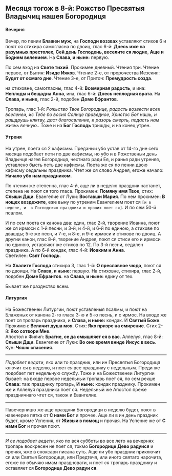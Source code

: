 
## Месяця тогож в 8-й: Рожство Пресвятыя Владычиц нашея Богородиця

#### Вечерня

Вечер, по пении **Блажен муж**, на **Господи воззвах** уставляют стихов 6 и поют ся 
стихира самогласна по двоиц, глас 6-й: **Днесь иже на разумных престолех**, 
**Сей день Господень, веселите ся людие**, **Аще и Бодием велением**. 
На **Слава, и ныне:** первую. 

По сем вход на **Свете тихий**. Прокимен дневный. Чтения три. Чтение первое, от Бытия: 
**Изиде Ияков**. Чтение 2-е, от пророчества Иезекил: **Будет от осмаго дне**. 
Чтение 3-е, от Приточ: **Премудрость созда**.

на стиховне, самогласны, глас 4-й: **Всемирная радость**, и ина: **Неплоды и бещадна Анна**, 
ина, глас 6-й: **Днесь неплодная врата**. На **Слава, и ныне,** глас 2-й, подобен **Доме Ефрантов**.  

Тропарь, глас 1-й: *Рожьство Твое Богородице, радость возвести всеи вселенеи, ис Тебе бо восия 
Солнце праведное, Христос Бог нашь, и ращдрушь клятву, даст благосвление, и разорь смерть, 
подасть нам жизнь вечную.*.
Тоже и на **Бог Господь** тришды, и на конец утрен.

#### Утреня

На утрен, поета ся 2 кафисмы. Преданыи убо устав от 14-го дне сего месяца подобает пети по две 
кафисмы, но убо и в Рожственыи день Владычця нагея Богородиця, честнаго ради Ея, и ранья ради утреняя, 
уставлено бысть петь две кафисмы. Поета же ся по пении двою кафисму седальны праздника. Чтет же ся 
слово Андрея, егоже начало: **Начало убо нам праздником**.

По чтении же степенна, глас 4-й, аще ли в неделю праздник настанет, степена не поют ся того гласа. 
Прокимен: **Помяну имя Твое**, стих: **Слыши Дщи**. Евангелие от Луки: **Воставши Мария**. 
По нем прокимен: **В нощех воздежите**, еже выну по утреним Евангелием поет ся `[и в неделе, и 
в Господския праздники и прочих поет ся]`. И по сем 50-й псалом.

И по сем поета ся канона два: един, глас 2-й, творение Иоанна, поют же ся ирмоси с 1-й песни, и 3-й, и 4-й, 
и 6-й по единою, а стихове по двашды; 5-е же песн, и 7-е, и 8-е, и 9-е ирмоси и стихове по двоиц. 
А другии канон, глас 8-й, творение Андрея, поют ся стиси его и ирмоси по единою, уставляют же стихов по 12. 
По 3-й песни, седален праздника. А по 6-й кондак, глас 4-й: **Иоаким и Анна**.  
Светилен: **Свят Господь**.

На **Хвалите Господа** стихира 3, глас 1-й: **О преславное чюдо**, поют ся по двоици. На **Слава, и ныне:** первую. 
На стиховне, стихира, глас 2-й, подобен **Доме Ефрантов**. на **Слава, и ныне:** едину от тех. 

Бывает же празднство всем.

#### Литургия

На Божественеи Литургии, поют уставленыя псалмы, и поют на Блаженых от канона 2-го гласа 3-ю и 5-ю песнь, 
и с ирмос. На входе же поет ся тропарь праздника, и **Слава, и ныне:** кондак. И **Святый Боже**. 
Прокимен: **Величит душа моя**. Стих: **Яко призре на смирение**. Стих 2-й: **Яко сотвори Мне**.  
Апостол к Филип: **Братие, се да смышляет ся в вас**. 
Аллелуя, глас 8-й: **Слыши Дщи**. 
Евангелие от Луки: **Во оно время вниде Иисус в весь**. 
Кун: **Чяшю спасения**. 

---

*Подобвет ведати*, яко или то праздник, или ин Пресвятыя Богородиця ключит ся в неделю, и поет ся 
все празднику с недельным. Преди же подобает пет недельную службу. Тоже и на Божественеи Литургии 
бывает: на входе первое недельныи тропарь поет ся, по сем рекше **Слава:** таж празднику тропарь, 
**И ныне:** кондак празднику. Прокимен же и Аллелуя праздника поет ся. Недельный же Апостол преже 
праздничнаго чтет ся, також и Евангелие.

---

Павечерницю же аще праздник Богородици в неделю будет, поют в навечерие пятка от **С нами Бог** 
и прочее. Аще ли в ин день праздник будет, кроме Успения, от **Живыи в помощ** и прочая. На Успение же 
от **С нами Бог** и прочая поют. 

---

*И се подобает ведети*, яко по вся субботы во все лето на вечернях тропарь воскресен не поет ся, 
токмо **Богородице Дево радуися** и прочяя, яже в сноксари писана суть. Аще ли убо праздник 
приключит ся или Святыя Богородиця, или Предтечя, или иного святаго нарочита, егоже по обычяю 
имам праздновати, и поет ся тропарь празднику и оставляет ся **Богородице Дево радуи ся**.
